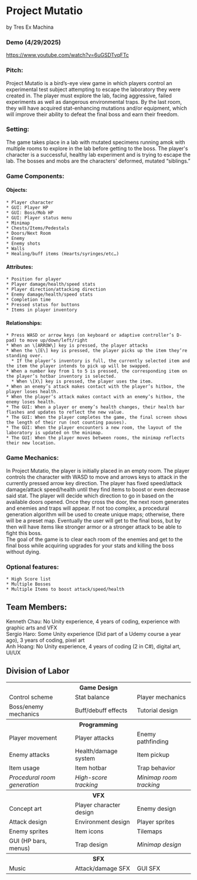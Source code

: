 # **Project Mutatio**  
by Tres Ex Machina

### Demo (4/29/2025)
https://www.youtube.com/watch?v=6uGSDTvqFTc


### **Pitch:**  
Project Mutatio is a bird’s-eye view game in which players control an experimental test subject attempting to escape the laboratory they were created in. The player must explore the lab, facing aggressive, failed experiments as well as dangerous environmental traps. By the last room, they will have acquired stat-enhancing mutations and/or equipment, which will improve their ability to defeat the final boss and earn their freedom.

### **Setting:**  
The game takes place in a lab with mutated specimens running amok with multiple rooms to explore in the lab before getting to the boss. The player's character is a successful, healthy lab experiment and is trying to escape the lab. The bosses and mobs are the characters' deformed, mutated “siblings.”

### **Game Components:**  
#### **Objects:**

	* Player character  
	* GUI: Player HP  
	* GUI: Boss/Mob HP  
	* GUI: Player status menu  
	* Minimap  
	* Chests/Items/Pedestals  
	* Doors/Next Room  
	* Enemy  
	* Enemy shots  
	* Walls  
	* Healing/buff items (Hearts/syringes/etc…)

#### **Attributes:**

	* Position for player  
	* Player damage/health/speed stats  
	* Player direction/attacking direction  
	* Enemy damage/health/speed stats  
	* Completion time  
	* Pressed status for buttons  
	* Items in player inventory

#### **Relationships:**

	* Press WASD or arrow keys (on keyboard or adaptive controller’s D-pad) to move up/down/left/right  
	* When an \[ARROW\] key is pressed, the player attacks  
	* When the \[E\] key is pressed, the player picks up the item they’re standing over.  
	  * If the player’s inventory is full, the currently selected item and the item the player intends to pick up will be swapped.  
	* When a number key from 1 to 5 is pressed, the corresponding item on the player’s hotbar inventory is selected.   
	  * When \[X\] key is pressed, the player uses the item.  
	* When an enemy’s attack makes contact with the player’s hitbox, the player loses health.  
	* When the player’s attack makes contact with an enemy’s hitbox, the enemy loses health.  
	* The GUI: When a player or enemy’s health changes, their health bar flashes and updates to reflect the new value.  
	* The GUI: When the player completes the game, the final screen shows the length of their run (not counting pauses).  
	* The GUI: When the player encounters a new room, the layout of the laboratory is updated on the minimap.  
	* The GUI: When the player moves between rooms, the minimap reflects their new location.

### **Game Mechanics:**  
In Project Mutatio, the player is initially placed in an empty room. The player controls the character with WASD to move and arrows keys to attack in the currently pressed arrow key direction. The player has fixed speed/attack damage/attack speed/health until they find items to boost or even decrease said stat. The player will decide which direction to go in based on the available doors opened. Once they cross the door, the next room generates and enemies and traps will appear. If not too complex, a procedural generation algorithm will be used to create unique maps; otherwise, there will be a preset map. Eventually the user will get to the final boss, but by then will have items like stronger armor or a stronger attack to be able to fight this boss.  
The goal of the game is to clear each room of the enemies and get to the final boss while acquiring upgrades for your stats and killing the boss without dying. 

### **Optional features:**  
	* High Score list  
	* Multiple Bosses  
	* Multiple Items to boost attack/speed/health  
	

## **Team Members:**  
Kenneth Chau: No Unity experience, 4 years of coding, experience with graphic arts and VFX  
Sergio Haro: Some Unity experience (Did part of a Udemy course a year ago), 3 years of coding, pixel art  
Anh Hoang: No Unity experience, 4 years of coding (2 in C\#), digital art, UI/UX

## **Division of Labor**
<!-- using html because github markdown doesn't support multi-column tables :( 
	strike out completed stuff like
	<td><s>this</s><td> -->
<table>
  <tr>
    <th colspan="3">Game Design</th>
  </tr>
  <tr>
    <td>Control scheme</td>
    <td>Stat balance</td>
    <td>Player mechanics</td>
  </tr>
  <tr>
    <td>Boss/enemy mechanics</td>
    <td>Buff/debuff effects</td>
    <td>Tutorial design</td>
  </tr>
	
  <tr>
    <th colspan="3">Programming</th>
  </tr>
  <tr>
    <td>Player movement</td>
    <td>Player attacks</td>
    <td>Enemy pathfinding</td>
  </tr>
  <tr>
    <td>Enemy attacks</td>
    <td>Health/damage system</td>
    <td>Item pickup</td>
  </tr>
  <tr>
    <td>Item usage</td>
    <td>Item hotbar</td>
    <td>Trap behavior</td>
  </tr>
  <tr>
    <td><i>Procedural room generation</i></td>
    <td><i>High-score tracking</i></td>
    <td><i>Minimap room tracking</i></td>
  </tr>
	
  <tr>
    <th colspan="3">VFX</th>
  </tr>
  <tr>
    <td>Concept art</td>
    <td>Player character design</td>
    <td>Enemy design</td>
  </tr>
  <tr>
    <td>Attack design</td>
    <td>Environment design</td>
    <td>Player sprites</td>
  </tr>
  <tr>
    <td>Enemy sprites</td>
    <td>Item icons</td>
    <td>Tilemaps</td>
  </tr>
  <tr>
    <td>GUI (HP bars, menus)</td>
    <td>Trap design</td>
    <td><i>Minimap design</i></td>
  </tr>
  
  <tr>
    <th colspan="3">SFX</th>
  </tr>
  <tr>
    <td>Music</td>
    <td>Attack/damage SFX</td>
    <td>GUI SFX</td>
  </tr>
</table>
